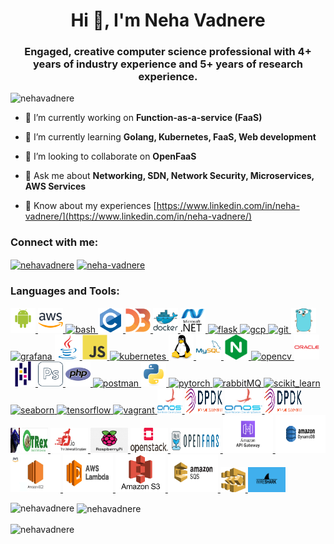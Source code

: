 
<!--
**nehavadnere/nehavadnere** is a ✨ _special_ ✨ repository because its `README.md` (this file) appears on your GitHub profile.

Here are some ideas to get you started:

- 🔭 I’m currently working on ...
- 🌱 I’m currently learning ...
- 👯 I’m looking to collaborate on ...
- 🤔 I’m looking for help with ...
- 💬 Ask me about ...
- 📫 How to reach me: ...
- 😄 Pronouns: ...
- ⚡ Fun fact: ...
-->

<h1 align="center">Hi 👋, I'm Neha Vadnere</h1>
<h3 align="center">Engaged, creative computer science professional with 4+ years of industry experience and 5+ years of research experience.</h3>

<p align="left"> <img src="https://komarev.com/ghpvc/?username=nehavadnere&label=Profile%20views&color=0e75b6&style=flat" alt="nehavadnere" /> </p>



- 🔭 I’m currently working on **Function-as-a-service (FaaS)**

- 🌱 I’m currently learning **Golang, Kubernetes, FaaS, Web development**

- 👯 I’m looking to collaborate on **OpenFaaS**

- 💬 Ask me about **Networking, SDN, Network Security, Microservices, AWS Services**

<!-- - 📫 How to reach me **nehavadnere.neha@gmail.com** -->

- 📄 Know about my experiences [https://www.linkedin.com/in/neha-vadnere/](https://www.linkedin.com/in/neha-vadnere/)

<h3 align="left">Connect with me:</h3>
<p align="left">
<a href="https://twitter.com/nehavadnere" target="blank"><img align="center" src="https://raw.githubusercontent.com/rahuldkjain/github-profile-readme-generator/master/src/images/icons/Social/twitter.svg" alt="nehavadnere" height="30" width="40" /></a>
<a href="https://linkedin.com/in/neha-vadnere" target="blank"><img align="center" src="https://raw.githubusercontent.com/rahuldkjain/github-profile-readme-generator/master/src/images/icons/Social/linked-in-alt.svg" alt="neha-vadnere" height="30" width="40" /></a>
</p>

<h3 align="left">Languages and Tools:</h3>
<p align="left"> <a href="https://developer.android.com" target="_blank" rel="noreferrer"> <img src="https://raw.githubusercontent.com/devicons/devicon/master/icons/android/android-original-wordmark.svg" alt="android" width="40" height="40"/> </a> <a href="https://aws.amazon.com" target="_blank" rel="noreferrer"> <img src="https://raw.githubusercontent.com/devicons/devicon/master/icons/amazonwebservices/amazonwebservices-original-wordmark.svg" alt="aws" width="40" height="40"/> </a> <a href="https://www.gnu.org/software/bash/" target="_blank" rel="noreferrer"> <img src="https://www.vectorlogo.zone/logos/gnu_bash/gnu_bash-icon.svg" alt="bash" width="40" height="40"/> </a> <a href="https://www.cprogramming.com/" target="_blank" rel="noreferrer"> <img src="https://raw.githubusercontent.com/devicons/devicon/master/icons/c/c-original.svg" alt="c" width="40" height="40"/> </a> <a href="https://d3js.org/" target="_blank" rel="noreferrer"> <img src="https://raw.githubusercontent.com/devicons/devicon/master/icons/d3js/d3js-original.svg" alt="d3js" width="40" height="40"/> </a> <a href="https://www.docker.com/" target="_blank" rel="noreferrer"> <img src="https://raw.githubusercontent.com/devicons/devicon/master/icons/docker/docker-original-wordmark.svg" alt="docker" width="40" height="40"/> </a> <a href="https://dotnet.microsoft.com/" target="_blank" rel="noreferrer"> <img src="https://raw.githubusercontent.com/devicons/devicon/master/icons/dot-net/dot-net-original-wordmark.svg" alt="dotnet" width="40" height="40"/> </a> <a href="https://flask.palletsprojects.com/" target="_blank" rel="noreferrer"> <img src="https://www.vectorlogo.zone/logos/pocoo_flask/pocoo_flask-icon.svg" alt="flask" width="40" height="40"/> </a> <a href="https://cloud.google.com" target="_blank" rel="noreferrer"> <img src="https://www.vectorlogo.zone/logos/google_cloud/google_cloud-icon.svg" alt="gcp" width="40" height="40"/> </a> <a href="https://git-scm.com/" target="_blank" rel="noreferrer"> <img src="https://www.vectorlogo.zone/logos/git-scm/git-scm-icon.svg" alt="git" width="40" height="40"/> </a> <a href="https://golang.org" target="_blank" rel="noreferrer"> <img src="https://raw.githubusercontent.com/devicons/devicon/master/icons/go/go-original.svg" alt="go" width="40" height="40"/> </a> <a href="https://grafana.com" target="_blank" rel="noreferrer"> <img src="https://www.vectorlogo.zone/logos/grafana/grafana-icon.svg" alt="grafana" width="40" height="40"/> </a> <a href="https://www.java.com" target="_blank" rel="noreferrer"> <img src="https://raw.githubusercontent.com/devicons/devicon/master/icons/java/java-original.svg" alt="java" width="40" height="40"/> </a> <a href="https://developer.mozilla.org/en-US/docs/Web/JavaScript" target="_blank" rel="noreferrer"> <img src="https://raw.githubusercontent.com/devicons/devicon/master/icons/javascript/javascript-original.svg" alt="javascript" width="40" height="40"/> </a> <a href="https://kubernetes.io" target="_blank" rel="noreferrer"> <img src="https://www.vectorlogo.zone/logos/kubernetes/kubernetes-icon.svg" alt="kubernetes" width="40" height="40"/> </a> <a href="https://www.linux.org/" target="_blank" rel="noreferrer"> <img src="https://raw.githubusercontent.com/devicons/devicon/master/icons/linux/linux-original.svg" alt="linux" width="40" height="40"/> </a> <a href="https://www.mysql.com/" target="_blank" rel="noreferrer"> <img src="https://raw.githubusercontent.com/devicons/devicon/master/icons/mysql/mysql-original-wordmark.svg" alt="mysql" width="40" height="40"/> </a> <a href="https://www.nginx.com" target="_blank" rel="noreferrer"> <img src="https://raw.githubusercontent.com/devicons/devicon/master/icons/nginx/nginx-original.svg" alt="nginx" width="40" height="40"/> </a> <a href="https://opencv.org/" target="_blank" rel="noreferrer"> <img src="https://www.vectorlogo.zone/logos/opencv/opencv-icon.svg" alt="opencv" width="40" height="40"/> </a> <a href="https://www.oracle.com/" target="_blank" rel="noreferrer"> <img src="https://raw.githubusercontent.com/devicons/devicon/master/icons/oracle/oracle-original.svg" alt="oracle" width="40" height="40"/> </a> <a href="https://pandas.pydata.org/" target="_blank" rel="noreferrer"> <img src="https://raw.githubusercontent.com/devicons/devicon/2ae2a900d2f041da66e950e4d48052658d850630/icons/pandas/pandas-original.svg" alt="pandas" width="40" height="40"/> </a> <a href="https://www.photoshop.com/en" target="_blank" rel="noreferrer"> <img src="https://raw.githubusercontent.com/devicons/devicon/master/icons/photoshop/photoshop-line.svg" alt="photoshop" width="40" height="40"/> </a> <a href="https://www.php.net" target="_blank" rel="noreferrer"> <img src="https://raw.githubusercontent.com/devicons/devicon/master/icons/php/php-original.svg" alt="php" width="40" height="40"/> </a> <a href="https://postman.com" target="_blank" rel="noreferrer"> <img src="https://www.vectorlogo.zone/logos/getpostman/getpostman-icon.svg" alt="postman" width="40" height="40"/> </a> <a href="https://www.python.org" target="_blank" rel="noreferrer"> <img src="https://raw.githubusercontent.com/devicons/devicon/master/icons/python/python-original.svg" alt="python" width="40" height="40"/> </a> <a href="https://pytorch.org/" target="_blank" rel="noreferrer"> <img src="https://www.vectorlogo.zone/logos/pytorch/pytorch-icon.svg" alt="pytorch" width="40" height="40"/> </a> <a href="https://www.rabbitmq.com" target="_blank" rel="noreferrer"> <img src="https://www.vectorlogo.zone/logos/rabbitmq/rabbitmq-icon.svg" alt="rabbitMQ" width="40" height="40"/> </a> <a href="https://scikit-learn.org/" target="_blank" rel="noreferrer"> <img src="https://upload.wikimedia.org/wikipedia/commons/0/05/Scikit_learn_logo_small.svg" alt="scikit_learn" width="40" height="40"/> </a> <a href="https://seaborn.pydata.org/" target="_blank" rel="noreferrer"> <img src="https://seaborn.pydata.org/_images/logo-mark-lightbg.svg" alt="seaborn" width="40" height="40"/> </a> <a href="https://www.tensorflow.org" target="_blank" rel="noreferrer"> <img src="https://www.vectorlogo.zone/logos/tensorflow/tensorflow-icon.svg" alt="tensorflow" width="40" height="40"/> </a> <a href="https://www.vagrantup.com/" target="_blank" rel="noreferrer"> <img src="https://www.vectorlogo.zone/logos/vagrantup/vagrantup-icon.svg" alt="vagrant" width="40" height="40"/> </a> 
<a href="https://opennetworking.org/onos/" target="_blank" rel="noreferrer"> <img src="onos-project-logo.png" alt="onos" width="40" height="40"/> </a> <a href="[https://opennetworking.org/onos/](https://www.dpdk.org/)" target="_blank" rel="noreferrer"> <img src="dpdk.png" alt="onos" width="60" height="40"/> </a> <a href="https://opennetworking.org/onos/" target="_blank" rel="noreferrer"> <img src="onos-project-logo.png" alt="onos" width="60" height="40"/> </a> <a href="[https://opennetworking.org/onos/](https://www.dpdk.org/)" target="_blank" rel="noreferrer"> <img src="dpdk.png" alt="onos" width="60" height="40"/> </a> <a href="" target="_blank" rel="noreferrer"> <img src="trex.jpeg" alt="trex" width="60" height="40"/> </a> <a href="" target="_blank" rel="noreferrer"> <img src="vpp.png" alt="vpp" width="60" height="40"/> </a> <a href="" target="_blank" rel="noreferrer"> <img src="pi.png" alt="Raspberry Pi" width="60" height="40"/> </a> <a href="" target="_blank" rel="noreferrer"> <img src="openstack.png" alt="openstack" width="60" height="40"/> </a> <a href="" target="_blank" rel="noreferrer"> <img src="openfaas.png" alt="Openfaas" width="80" height="40"/> </a> <a href="" target="_blank" rel="noreferrer"> <img src="aws-api.png" alt="AWS API Gateway" width="80" height="60"/> </a> <a href="" target="_blank" rel="noreferrer"> <img src="aws-dynamo.png" alt="AWS DynamoDB" width="80" height="60"/> </a> <a href="" target="_blank" rel="noreferrer"> <img src="aws-ec2.png" alt="AWS EC2" width="80" height="60"/> </a> <a href="" target="_blank" rel="noreferrer"> <img src="aws-lambda.png" alt="AWS Lambda" width="80" height="60"/> </a> <a href="" target="_blank" rel="noreferrer"> <img src="aws-s3.png" alt="AWS S3" width="80" height="60"/> </a> <a href="" target="_blank" rel="noreferrer"> <img src="aws-sqs.png" alt="AWS SQS" width="80" height="60"/> </a> <a href="" target="_blank" rel="noreferrer"> <img src="aws-step-functions.png" alt="AWS Step Functions" width="40" height="40"/> </a> <a href="" target="_blank" rel="noreferrer"> <img src="wireshark.png" alt="Wireshark" width="60" height="40"/> </a> 
  
</p>

<p><img align="left" src="https://github-readme-stats.vercel.app/api/top-langs?username=nehavadnere&show_icons=true&locale=en&layout=compact" alt="nehavadnere" /></p>

<p>&nbsp;<img align="center" src="https://github-readme-stats.vercel.app/api?username=nehavadnere&show_icons=true&locale=en&count_private=true" alt="nehavadnere" /></p>

<p><img align="center" src="https://github-readme-streak-stats.herokuapp.com/?user=nehavadnere&" alt="nehavadnere" /></p>


